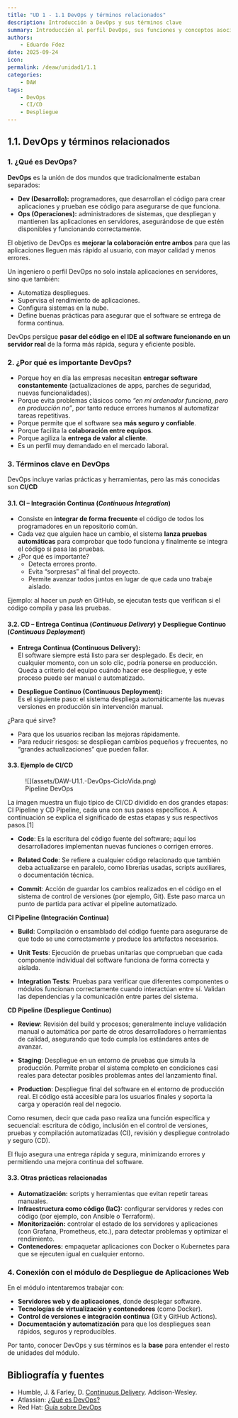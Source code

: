 ```yaml
---
title: "UD 1 - 1.1 DevOps y términos relacionados"
description: Introducción a DevOps y sus términos clave
summary: Introducción al perfil DevOps, sus funciones y conceptos asociados como CI/CD.
authors:
    - Eduardo Fdez
date: 2025-09-24
icon:   
permalink: /deaw/unidad1/1.1
categories:
    - DAW
tags:
    - DevOps
    - CI/CD
    - Despliegue
---
```


## 1.1. DevOps y términos relacionados

### 1. ¿Qué es DevOps?

**DevOps** es la unión de dos mundos que tradicionalmente estaban separados:
- **Dev (Desarrollo):** programadores, que desarrollan el código para crear aplicaciones y prueban ese código para asegurarse de que funciona.
- **Ops (Operaciones):** administradores de sistemas, que despliegan y mantienen las aplicaciones en servidores, asegurándose de que estén disponibles y funcionando correctamente.

El objetivo de DevOps es **mejorar la colaboración entre ambos** para que las aplicaciones lleguen más rápido al usuario, con mayor calidad y menos errores.

Un ingeniero o perfil DevOps no solo instala aplicaciones en servidores, sino que también:
- Automatiza despliegues.
- Supervisa el rendimiento de aplicaciones.
- Configura sistemas en la nube.
- Define buenas prácticas para asegurar que el software se entrega de forma continua.

DevOps persigue **pasar del código en el IDE al software funcionando en un servidor real** de la forma más rápida, segura y eficiente posible.



### 2. ¿Por qué es importante DevOps?

- Porque hoy en día las empresas necesitan **entregar software constantemente** (actualizaciones de apps, parches de seguridad, nuevas funcionalidades).
- Porque evita problemas clásicos como *“en mi ordenador funciona, pero en producción no”*, por tanto reduce errores humanos al automatizar tareas repetitivas.
- Porque permite que el software sea **más seguro y confiable**.
- Porque facilita la **colaboración entre equipos**.
- Porque agiliza la **entrega de valor al cliente**.
- Es un perfil muy demandado en el mercado laboral.



### 3. Términos clave en DevOps
DevOps incluye varias prácticas y herramientas, pero las más conocidas son **CI/CD**

#### 3.1. CI – Integración Continua (*Continuous Integration*)

- Consiste en **integrar de forma frecuente** el código de todos los programadores en un repositorio común.
- Cada vez que alguien hace un cambio, el sistema **lanza pruebas automáticas** para comprobar que todo funciona y finalmente se integra el código si pasa las pruebas.
- ¿Por qué es importante?
    - Detecta errores pronto.
    - Evita “sorpresas” al final del proyecto.
    - Permite avanzar todos juntos en lugar de que cada uno trabaje aislado.

Ejemplo: al hacer un *push* en GitHub, se ejecutan tests que verifican si el código compila y pasa las pruebas.


#### 3.2. CD – Entrega Continua (*Continuous Delivery*) y Despliegue Continuo (*Continuous Deployment*)

- **Entrega Continua (Continuous Delivery):**  
  El software siempre está listo para ser desplegado. Es decir, en cualquier momento, con un solo clic, podría ponerse en producción. Queda a criterio del equipo cuándo hacer ese despliegue, y este proceso puede ser manual o automatizado.

- **Despliegue Continuo (Continuous Deployment):**  
  Es el siguiente paso: el sistema despliega automáticamente las nuevas versiones en producción sin intervención manual.

¿Para qué sirve?
- Para que los usuarios reciban las mejoras rápidamente.
- Para reducir riesgos: se despliegan cambios pequeños y frecuentes, no “grandes actualizaciones” que pueden fallar.

#### 3.3. Ejemplo de CI/CD 

<figure markdown>   
  ![](assets/DAW-U1.1.-DevOps-CicloVida.png)   
  <figcaption>Pipeline DevOps</figcaption>   
</figure>   

La imagen muestra un flujo típico de CI/CD dividido en dos grandes etapas: CI Pipeline y CD Pipeline, cada una con sus pasos específicos. A continuación se explica el significado de estas etapas y sus respectivos pasos.[1]

- **Code**: Es la escritura del código fuente del software; aquí los desarrolladores implementan nuevas funciones o corrigen errores.

- **Related Code**: Se refiere a cualquier código relacionado que también deba actualizarse en paralelo, como librerías usadas, scripts auxiliares, o documentación técnica.

- **Commit**: Acción de guardar los cambios realizados en el código en el sistema de control de versiones (por ejemplo, Git). Este paso marca un punto de partida para activar el pipeline automatizado.

**CI Pipeline (Integración Continua)**    

- **Build**: Compilación o ensamblado del código fuente para asegurarse de que todo se une correctamente y produce los artefactos necesarios.   

- **Unit Tests**: Ejecución de pruebas unitarias que comprueban que cada componente individual del software funciona de forma correcta y aislada.   

- **Integration Tests**: Pruebas para verificar que diferentes componentes o módulos funcionan correctamente cuando interactúan entre sí. Validan las dependencias y la comunicación entre partes del sistema.

**CD Pipeline (Despliegue Continuo)**   

- **Review**: Revisión del build y procesos; generalmente incluye validación manual o automática por parte de otros desarrolladores o herramientas de calidad, asegurando que todo cumpla los estándares antes de avanzar.   

- **Staging**: Despliegue en un entorno de pruebas que simula la producción. Permite probar el sistema completo en condiciones casi reales para detectar posibles problemas antes del lanzamiento final.   

- **Production**: Despliegue final del software en el entorno de producción real. El código está accesible para los usuarios finales y soporta la carga y operación real del negocio.

Como resumen, decir que cada paso realiza una función específica y secuencial: escritura de código, inclusión en el control de versiones, pruebas y compilación automatizadas (CI), revisión y despliegue controlado y seguro (CD).

El flujo asegura una entrega rápida y segura, minimizando errores y permitiendo una mejora continua del software.

#### 3.3. Otras prácticas relacionadas

- **Automatización:** scripts y herramientas que evitan repetir tareas manuales.
- **Infraestructura como código (IaC):** configurar servidores y redes con código (por ejemplo, con Ansible o Terraform).
- **Monitorización:** controlar el estado de los servidores y aplicaciones (con Grafana, Prometheus, etc.), para detectar problemas y optimizar el rendimiento.
- **Contenedores:** empaquetar aplicaciones con Docker o Kubernetes para que se ejecuten igual en cualquier entorno.



### 4. Conexión con el módulo de Despliegue de Aplicaciones Web

En el módulo intentaremos trabajar con:
- **Servidores web y de aplicaciones**, donde desplegar software.
- **Tecnologías de virtualización y contenedores** (como Docker).
- **Control de versiones e integración continua** (Git y GitHub Actions).
- **Documentación y automatización** para que los despliegues sean rápidos, seguros y reproducibles.

Por tanto, conocer DevOps y sus términos es la **base** para entender el resto de unidades del módulo.

## Bibliografía y fuentes
- Humble, J. & Farley, D. [Continuous Delivery](https://proweb.md/ftp/carti/Continuous-Delivery-Jez%20Humble-David-Farley.pdf). Addison-Wesley.
- Atlassian: [¿Qué es DevOps?](https://www.atlassian.com/devops)
- Red Hat: [Guía sobre DevOps](https://www.redhat.com/es/topics/devops)

